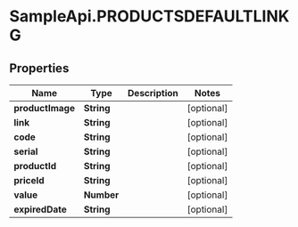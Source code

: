 # SampleApi.PRODUCTSDEFAULTLINKG

## Properties

Name | Type | Description | Notes
------------ | ------------- | ------------- | -------------
**productImage** | **String** |  | [optional] 
**link** | **String** |  | [optional] 
**code** | **String** |  | [optional] 
**serial** | **String** |  | [optional] 
**productId** | **String** |  | [optional] 
**priceId** | **String** |  | [optional] 
**value** | **Number** |  | [optional] 
**expiredDate** | **String** |  | [optional] 


